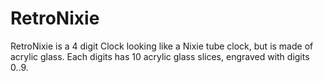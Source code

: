 # RetroNixie

RetroNixie is a 4 digit Clock looking like a Nixie tube clock, but is made of acrylic glass. Each digits has 10 acrylic glass slices, engraved with digits 0..9.
